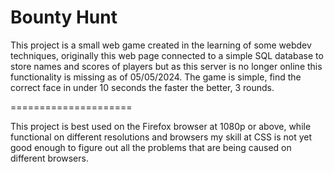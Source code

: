 Bounty Hunt
=====================

This project is a small web game created in the learning of some webdev techniques, originally this web 
page connected to a simple SQL database to store names and scores of players but as this server is no 
longer online this functionality is missing as of 05/05/2024. The game is simple, find the correct face in under 10 seconds the faster the better, 3 rounds.

=====================

This project is best used on the Firefox browser at 1080p or above, while functional on different resolutions
and browsers my skill at CSS is not yet good enough to figure out all the problems that are being caused on different browsers. 

